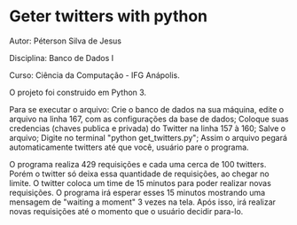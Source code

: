 # Geter twitters with python

Autor: Péterson Silva de Jesus

Disciplina: Banco de Dados I

Curso: Ciência da Computação - IFG Anápolis.

O projeto foi construido em Python 3.

Para se executar o arquivo:
	Crie o banco de dados na sua máquina, edite o arquivo na linha 167, com as configurações da base de dados; 
	Coloque suas credencias (chaves publica e privada) do Twitter na linha 157 à 160;
	Salve o arquivo;
	Digite no terminal "python get_twitters.py";
	Assim o arquivo pegará automaticamente twitters até que você, usuário pare o programa.

O programa realiza 429 requisições e cada uma cerca de 100 twitters. Porém o twitter só deixa essa quantidade de requisições, ao chegar no limite. O twitter coloca um time de 15 minutos para poder realizar novas requisições. O programa irá esperar esses 15 minutos mostrando uma mensagem de "waiting a moment" 3 vezes na tela. Após isso, irá realizar novas requisições até o momento que o usuário decidir para-lo.
